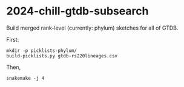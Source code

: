 # 2024-chill-gtdb-subsearch

Build merged rank-level (currently: phylum) sketches for all of GTDB.

First:
```
mkdir -p picklists-phylum/
build-picklists.py gtdb-rs220lineages.csv
```

Then,
```
snakemake -j 4
```